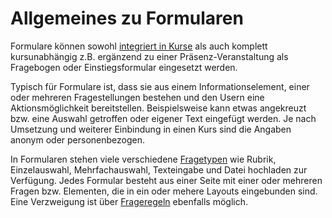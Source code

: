 # Allgemeines zu Formularen

Formulare können sowohl [integriert in Kurse](Forms_in_Courses.de.md) als auch komplett kursunabhängig z.B. ergänzend zu einer Präsenz-Veranstaltung als Fragebogen oder Einstiegsformular eingesetzt werden.

Typisch für Formulare ist, dass sie aus einem Informationselement, einer oder mehreren Fragestellungen bestehen und den Usern eine Aktionsmöglichkeit bereitstellen. Beispielsweise kann etwas angekreuzt bzw. eine Auswahl getroffen oder eigener Text eingefügt werden. Je nach Umsetzung und weiterer Einbindung in einen Kurs sind die Angaben anonym oder personenbezogen.

In Formularen stehen viele verschiedene [Fragetypen](../learningresources/Form_Editor.de.md) wie Rubrik, Einzelauswahl, Mehrfachauswahl, Texteingabe und Datei hochladen zur Verfügung. Jedes Formular besteht aus einer Seite mit einer oder mehreren Fragen bzw. Elementen, die in ein oder mehere Layouts eingebunden sind. Eine Verzweigung ist über [Frageregeln](../learningresources/Form_Question_Rules.de.md) ebenfalls möglich.


